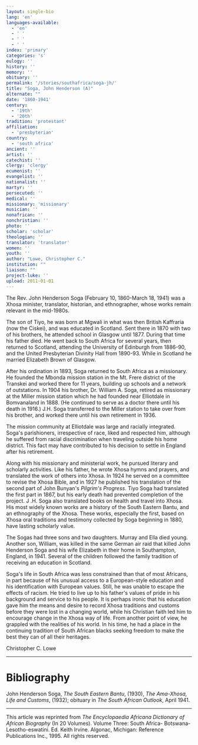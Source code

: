 ```yaml
---
layout: single-bio
lang: 'en'
languages-available:
  - 'en'
  - ' '
  - ' '
  - ' '
index: 'primary'
categories: 's'
eulogy: ''
history: ''
memory: ''
obituary: ''
permalink: '/stories/southafrica/soga-jh/'
title: "Soga, John Henderson (A)"
alternate: ""
date: '1860-1941'
century:
  - '19th'
  - '20th'
tradition: 'protestant'
affiliation:
  - 'presbyterian'
country:
  - 'south africa'
ancient: ''
artist: ''
catechist: ''
clergy: 'clergy'
ecumenist: ''
evangelist: ''
nationalist: ''
martyr: ''
persecuted: ''
medical: ''
missionary: 'missionary'
musician: ''
nonafrican: ''
nonchristian: ''
photo: ''
scholar: 'scholar'
theologian: ''
translator: 'translator'
women: ''
youth: ''
author: "Lowe, Christopher C."
institution: ""
liaison: ""
project-luke: ''
upload: 2011-01-01
---
```




The Rev. John Henderson Soga (February 10, 1860-March 18, 1941) was a Xhosa minister, translator, historian, and ethnographer, whose works remain relevant in the mid-1980s.

The son of Tiyo, he was born at Mgwali in what was then British Kaffraria (now the Ciskei), and was educated in Scotland. Sent there in 1870 with two of his brothers, he attended school in Glasgow until 1877. During that time his father died. He went back to South Africa for several years, then returned to Scotland, attending the University of Edinburgh from 1886-90, and the United Presbyterian Divinity Hall from 1890-93. While in Scotland he married Elizabeth Brown of Glasgow.

After his ordination in 1893, Soga returned to South Africa as a missionary. He founded the Mbonda mission station in the Mt. Frere district of the Transkei and worked there for 11 years, building up schools and a network of outstations. In 1904 his brother, Dr. William A. Soga, retired as missionary at the Miller mission station which he had founded near Elliotdale in Bomvanaland in 1888. (He continued to serve as a doctor there until his death in 1916.) J.H. Soga transferred to the Miller station to take over from his brother, and worked there until his own retirement in 1936.

The mission community at Elliotdale was large and racially integrated. Soga's parishioners, irrespective of race, liked and respected him, although he suffered from racial discrimination when traveling outside his home district. This fact may have contributed to his decision to settle in England after his retirement.

Along with his missionary and ministerial work, he pursued literary and scholarly activities. Like his father, he wrote Xhosa hymns and prayers, and translated the work of others into Xhosa. In 1924 he served on a committee to revise the Xhosa Bible, and in 1927 he published his translation of the second part of John Bunyan's *Pilgrim's Progress*. Tiyo Soga had translated the first part in 1867, but his early death had prevented completion of the project. J .H. Soga also translated books on health and travel into Xhosa. His most widely known works are a history of the South Eastern Bantu, and an ethnography of the Xhosa. These works, especially the first, based on Xhosa oral traditions and testimony collected by Soga beginning in 1880, have lasting scholarly value.

The Sogas had three sons and two daughters. Murray and Ella died young. Another son, William, was killed in the same German air raid that killed John Henderson Soga and his wife Elizabeth in their home in Southampton, England, in 1941. Several of the children followed the family tradition of receiving an education in Scotland.

Soga's life in South Africa was less constrained than that of most Africans, in part because of his unusual access to a European-style education and his identification with European values. Still, he was unable to escape the effects of racism. He tried to live up to his father's values of pride in his background and service to his people. It is perhaps ironic that his education gave him the means and desire to record Xhosa traditions and customs before they were lost in a changing world, while his Christian faith led him to encourage change in the Xhosa way of life. From another point of view, he grappled with the realities of his world. In his time, he had a place in the continuing tradition of South African blacks seeking freedom to make the best they can of all their heritages.

Christopher C. Lowe

---

# Bibliography

John Henderson Soga, *The South Eastern Bantu*, (1930), *The Ama-Xhosa, Life and Customs*, (1932); obituary in *The South African Outlook*, April 1941.

---

This article was reprinted from *The Encyclopaedia Africana Dictionary of African Biography* (In 20 Volumes). Volume Three: South Africa- Botswana-Lesotho-eswatini. Ed. Keith Irvine. Algonac, Michigan: Reference Publications Inc., 1995.  All rights reserved.
